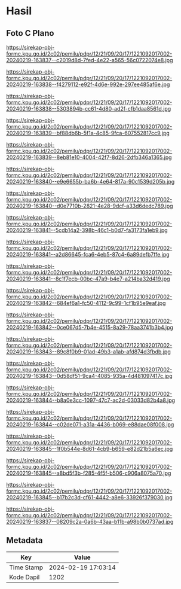 # Hasil

## Foto C Plano

https://sirekap-obj-formc.kpu.go.id/2c02/pemilu/pdpr/12/21/09/20/17/1221092017002-20240219-163837--c2019d8d-7fed-4e22-a565-56c0722074e8.jpg

https://sirekap-obj-formc.kpu.go.id/2c02/pemilu/pdpr/12/21/09/20/17/1221092017002-20240219-163838--f4279112-e92f-4d6e-992e-297ee485af6e.jpg

https://sirekap-obj-formc.kpu.go.id/2c02/pemilu/pdpr/12/21/09/20/17/1221092017002-20240219-163838--5303894b-cc61-4d80-ad2f-cfb1daa8561d.jpg

https://sirekap-obj-formc.kpu.go.id/2c02/pemilu/pdpr/12/21/09/20/17/1221092017002-20240219-163839--bf88db6b-5f1a-4c85-9fca-607552817cc9.jpg

https://sirekap-obj-formc.kpu.go.id/2c02/pemilu/pdpr/12/21/09/20/17/1221092017002-20240219-163839--8eb81e10-4004-42f7-8d26-2dfb346a1365.jpg

https://sirekap-obj-formc.kpu.go.id/2c02/pemilu/pdpr/12/21/09/20/17/1221092017002-20240219-163840--e9e6655b-ba6b-4e64-817a-90c1539d205b.jpg

https://sirekap-obj-formc.kpu.go.id/2c02/pemilu/pdpr/12/21/09/20/17/1221092017002-20240219-163840--d0e7710b-2821-4e28-9dcf-a33d6dedc789.jpg

https://sirekap-obj-formc.kpu.go.id/2c02/pemilu/pdpr/12/21/09/20/17/1221092017002-20240219-163841--5cdb14a2-398b-46c1-b0d7-fa3173fa1eb9.jpg

https://sirekap-obj-formc.kpu.go.id/2c02/pemilu/pdpr/12/21/09/20/17/1221092017002-20240219-163841--a2d86645-fca6-4eb5-87c4-6a89defb7ffe.jpg

https://sirekap-obj-formc.kpu.go.id/2c02/pemilu/pdpr/12/21/09/20/17/1221092017002-20240219-163841--8c1f7ecb-00bc-47a9-b4e7-a214ba32d419.jpg

https://sirekap-obj-formc.kpu.go.id/2c02/pemilu/pdpr/12/21/09/20/17/1221092017002-20240219-163842--684ef6a1-fc50-4112-9c99-1cf1b95e9eaf.jpg

https://sirekap-obj-formc.kpu.go.id/2c02/pemilu/pdpr/12/21/09/20/17/1221092017002-20240219-163842--0ce067d5-7b4e-4515-8a29-78aa3741b3b4.jpg

https://sirekap-obj-formc.kpu.go.id/2c02/pemilu/pdpr/12/21/09/20/17/1221092017002-20240219-163843--89c8f0b9-01ad-49b3-a1ab-afd874d3fbdb.jpg

https://sirekap-obj-formc.kpu.go.id/2c02/pemilu/pdpr/12/21/09/20/17/1221092017002-20240219-163843--0d58df51-9ca4-4085-935a-4d481097417c.jpg

https://sirekap-obj-formc.kpu.go.id/2c02/pemilu/pdpr/12/21/09/20/17/1221092017002-20240219-163844--b8a0e3cc-1097-47c7-ac2d-03033d82b4a8.jpg

https://sirekap-obj-formc.kpu.go.id/2c02/pemilu/pdpr/12/21/09/20/17/1221092017002-20240219-163844--c02de071-a31a-4436-b069-e88dae08f008.jpg

https://sirekap-obj-formc.kpu.go.id/2c02/pemilu/pdpr/12/21/09/20/17/1221092017002-20240219-163845--1f0b544e-8d61-4cb9-b659-e82d21b5a6ec.jpg

https://sirekap-obj-formc.kpu.go.id/2c02/pemilu/pdpr/12/21/09/20/17/1221092017002-20240219-163845--a8bd5f3b-f285-4f5f-b506-c906a8075a70.jpg

https://sirekap-obj-formc.kpu.go.id/2c02/pemilu/pdpr/12/21/09/20/17/1221092017002-20240219-163845--b17b2c3d-cf61-4442-a8e6-33926f379030.jpg

https://sirekap-obj-formc.kpu.go.id/2c02/pemilu/pdpr/12/21/09/20/17/1221092017002-20240219-163837--08209c2a-0a6b-43aa-b11b-a98b0b0737ad.jpg


## Metadata

| Key        | Value               |
| ---------- | ------------------- |
| Time Stamp | 2024-02-19 17:03:14 |
| Kode Dapil | 1202                |



